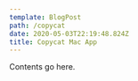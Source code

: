 ```yaml
---
template: BlogPost
path: /copycat
date: 2020-05-03T22:19:48.824Z
title: Copycat Mac App
---
```

Contents go here.
